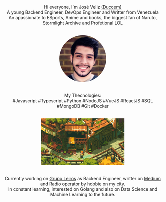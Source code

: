 <p align="center">
    Hi everyone, I`m José Veliz <a target="_blank" href="https://twitter.com/Ducen29">(Duccem)</a></br> 
    A young Backend Engineer, DevOps Engineer and Writter from Venezuela </br>
    An apassionate to ESports, Anime and books, the biggest fan of Naruto, Stormlight Archive and Profetional LOL </br> 
</p>
</br>
<div align="center">
    <img src="https://raw.githubusercontent.com/Duccem/Duccem/master/media/avatar.jpg" height=150 width=150 style="border-radius:50%"></img>
</div>
</br>
<p align = "center">
    My Thecnologies: </br>
    #Javascript #Typescript #Python #NodeJS #VueJS #ReactJS #SQL #MongoDB #Git #Docker
</p>
</br>
<div align="center">
    <img src="https://raw.githubusercontent.com/Duccem/Duccem/master/media/image.jpg" height=150 ></img>
</div>
</br>
<p align="center">
    Currently working on <a target="_blank" href="#">Grupo Leiros</a> as Backend Engineer, writter on <a target="_blank" href="#">Medium</a> and Radio operator by hobbie on my city.</br>
    In constant learning, interested on Golang and also on Data Science and Machine Learning to the future.
</p>
